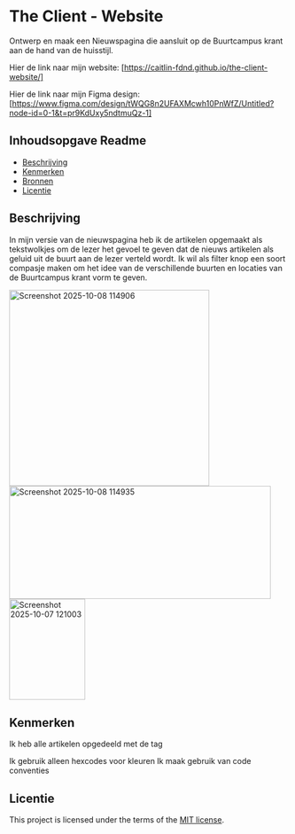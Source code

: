 # The Client - Website


Ontwerp en maak een Nieuwspagina die aansluit op de Buurtcampus krant aan de hand van de huisstijl.

Hier de link naar mijn website: [https://caitlin-fdnd.github.io/the-client-website/]

Hier de link naar mijn Figma design: [https://www.figma.com/design/tWQG8n2UFAXMcwh10PnWfZ/Untitled?node-id=0-1&t=pr9KdUxy5ndtmuQz-1]


## Inhoudsopgave Readme

  * [Beschrijving](#beschrijving)
  * [Kenmerken](#kenmerken)
  * [Bronnen](#bronnen)
  * [Licentie](#licentie)

## Beschrijving
In mijn versie van de nieuwspagina heb ik de artikelen opgemaakt als tekstwolkjes om de lezer het gevoel te geven dat de nieuws artikelen als geluid uit de buurt aan de lezer verteld wordt.
Ik wil als filter knop een soort compasje maken om het idee van de verschillende buurten en locaties van de Buurtcampus krant vorm te geven.


<img width="361" height="354" alt="Screenshot 2025-10-08 114906" src="https://github.com/user-attachments/assets/63758cfc-d18d-48ac-b390-7c3c31983584" />
<img width="472" height="204" alt="Screenshot 2025-10-08 114935" src="https://github.com/user-attachments/assets/5dc13b1f-94f5-4978-b0ad-0cc55c206eb6" />
<img width="137" height="182" alt="Screenshot 2025-10-07 121003" src="https://github.com/user-attachments/assets/753e2e07-1ac9-494e-906a-9a1c7576c490" />


## Kenmerken
Ik heb alle artikelen opgedeeld met de tag <article>
Ik gebruik alleen hexcodes voor kleuren
Ik maak gebruik van code conventies



## Licentie

This project is licensed under the terms of the [MIT license](./LICENSE).
